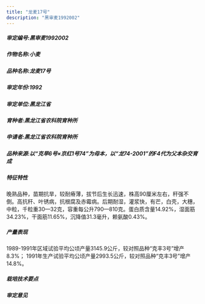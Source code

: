 ```yaml
---
title: "龙麦17号"
description: "黑审麦1992002"
---
```

##### 审定编号:黑审麦1992002

##### 作物名称:小麦

##### 品种名称:龙麦17号

##### 审定年份:1992

##### 审定单位:黑龙江省

##### 育种者:黑龙江省农科院育种所

##### 申请者:黑龙江省农科院育种所

##### 品种来源:以“克旱6号×京红1号74”为母本，以“龙74-2001”的F4代为父本杂交育成

##### 特征特性
晚熟品种，苗期抗旱，较耐瘠薄，拔节后生长迅速，株高90厘米左右，秆强不倒。高抗秆、叶锈病，抗根腐及赤霉病。后期耐湿，灌浆快，有芒，白壳，大穗，中粒，千粒重30—32克，容重每公升790—810克。蛋白质含量14.92%，湿面筋34.23%，干面筋11.65%，沉降值31.3毫升，赖氨酸0.43%。

##### 产量表现
1989-1991年区域试验平均公顷产量3145.9公斤，较对照品种“克丰3号”增产8.3%； 1991年生产试验平均公顷产量2993.5公斤，较对照品种“克丰3号”增产14.8%。

##### 栽培技术要点


##### 审定意见

